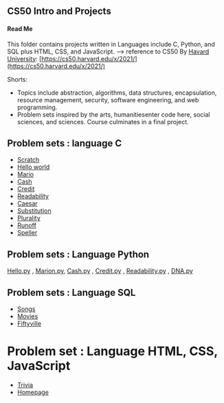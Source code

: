 ## CS50 Intro and Projects

#### Read Me

This folder contains projects written in Languages include C, Python, and SQL plus HTML, CSS, and JavaScript.
--> reference to CS50 By [Havard University](https://www.harvard.edu/):  [https://cs50.harvard.edu/x/2021/](https://cs50.harvard.edu/x/2021/)

Shorts:
- Topics include abstraction, algorithms, data structures, encapsulation, resource management, security, software engineering, and web programming.
- Problem sets inspired by the arts, humanitiesenter code here, social sciences, and sciences. Course culminates in a final project.


##  Problem sets :  **language**   **C**
-  [Scratch](https://github.com/crispino480/cs50/tree/cs50/problems/2021/x/scratch)
-  [Hello world](https://github.com/crispino480/cs50/tree/crispino480-new) 
- [Mario](https://github.com/crispino480/cs50/tree/mario-more)
- [Cash](https://github.com/crispino480/cs50/tree/crispino480-cash)
- [Credit](https://github.com/crispino480/cs50/blob/crispino480-Credit/credit.py)
- [Readability](https://github.com/crispino480/cs50/tree/crispino480-readability)
- [Caesar](https://github.com/crispino480/cs50/tree/crispino480-caesar)
- [Substitution](https://github.com/crispino480/cs50/tree/crispino480-substitution)
- [Plurality](https://github.com/crispino480/cs50/tree/crispino480-plurality)
- [Runoff](https://github.com/crispino480/cs50/tree/crispino480-Runoff)
- [Speller](https://github.com/crispino480/cs50/tree/crispino480-speller)

##  Problem sets :  Language Python

[Hello.py](https://github.com/crispino480/cs50/tree/crispino480-Hello-Python) , [Marion.py](https://github.com/crispino480/cs50/tree/crispino480-Marion.py), [Cash.py](https://github.com/crispino480/cs50/tree/crispino480-cash.py) , [Credit.py](https://github.com/crispino480/cs50/tree/crispino480-credit.py) , [Readability.py](https://github.com/crispino480/cs50/tree/crispino480-Readability.py) , [DNA.py](https://github.com/crispino480/cs50/tree/crispino480-dna.py)

## Problem sets : Language SQL

- [Songs](https://github.com/crispino480/cs50/tree/crispino480-Songs.sql)
- [Movies](https://github.com/crispino480/cs50/tree/crispino480-Movies.sql)
- [Fiftyville](https://github.com/crispino480/cs50/tree/crispino480-fiftyville.sql)

# Problem set :  Language HTML, CSS, JavaScript

- [Trivia](https://github.com/crispino480/cs50/tree/crispino480-trivia.html)
- [Homepage](https://github.com/crispino480/cs50/tree/crispino480-Homepage.html) 
